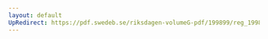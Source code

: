 ```yaml
---
layout: default
UpRedirect: https://pdf.swedeb.se/riksdagen-volumeG-pdf/199899/reg_199899/reg_199899_0205.pdf
---
```


